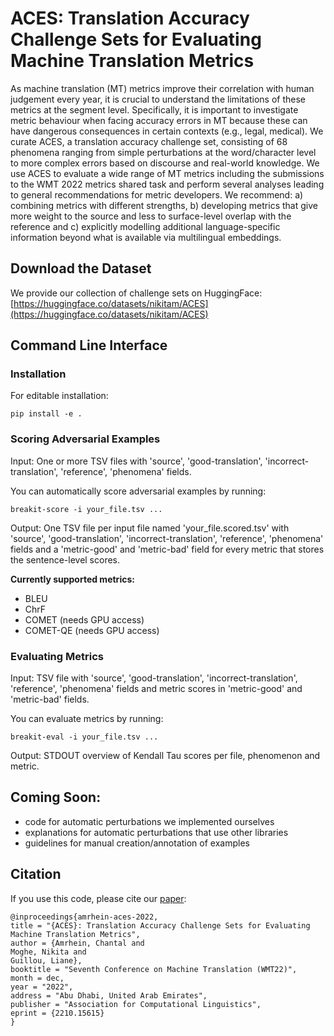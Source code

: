 # ACES: Translation Accuracy Challenge Sets for Evaluating Machine Translation Metrics

As machine translation (MT) metrics improve their correlation with human judgement every year, it is crucial to understand the limitations of these metrics at the segment level. Specifically, it is important to investigate metric behaviour when facing accuracy errors in MT because these can have dangerous consequences in certain contexts (e.g., legal, medical). We curate ACES, a translation accuracy challenge set, consisting of 68 phenomena ranging from simple perturbations at the word/character level to more complex errors based on discourse and real-world knowledge. 
We use ACES to evaluate a wide range of MT metrics including the submissions to the WMT 2022 metrics shared task and perform several analyses leading to general recommendations for metric developers. We recommend: a) combining metrics with different strengths, b) developing metrics that give more weight to the source and less to surface-level overlap with the reference and c) explicitly modelling additional language-specific information beyond what is available via multilingual embeddings.

## Download the Dataset

We provide our collection of challenge sets on HuggingFace: [https://huggingface.co/datasets/nikitam/ACES](https://huggingface.co/datasets/nikitam/ACES)

## Command Line Interface

### Installation

For editable installation:

    pip install -e .

### Scoring Adversarial Examples

Input: One or more TSV files with 'source', 'good-translation', 'incorrect-translation', 'reference', 'phenomena' fields.

You can automatically score adversarial examples by running:

    breakit-score -i your_file.tsv ...

Output: One TSV file per input file named 'your_file.scored.tsv' with 'source', 'good-translation', 'incorrect-translation', 'reference', 'phenomena' fields and a 'metric-good' and 'metric-bad' field for every metric that stores the sentence-level scores.

**Currently supported metrics:**

- BLEU
- ChrF
- COMET (needs GPU access)
- COMET-QE (needs GPU access)

### Evaluating Metrics

Input: TSV file with 'source', 'good-translation', 'incorrect-translation', 'reference', 'phenomena' fields and metric scores in 'metric-good' and 'metric-bad' fields.

You can evaluate metrics by running:

    breakit-eval -i your_file.tsv ...

Output: STDOUT overview of Kendall Tau scores per file, phenomenon and metric.

## Coming Soon:

- code for automatic perturbations we implemented ourselves
- explanations for automatic perturbations that use other libraries
- guidelines for manual creation/annotation of examples

## Citation

If you use this code, please cite our [paper](https://arxiv.org/pdf/2210.15615.pdf):

    @inproceedings{amrhein-aces-2022,
    title = "{ACES}: Translation Accuracy Challenge Sets for Evaluating Machine Translation Metrics",
    author = {Amrhein, Chantal and
    Moghe, Nikita and 
    Guillou, Liane},
    booktitle = "Seventh Conference on Machine Translation (WMT22)",
    month = dec,
    year = "2022",
    address = "Abu Dhabi, United Arab Emirates",
    publisher = "Association for Computational Linguistics",
    eprint = {2210.15615}
    }
